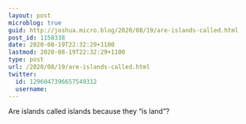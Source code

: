 ```yaml
---
layout: post
microblog: true
guid: http://joshua.micro.blog/2020/08/19/are-islands-called.html
post_id: 1158338
date: 2020-08-19T22:32:29+1100
lastmod: 2020-08-19T22:32:29+1100
type: post
url: /2020/08/19/are-islands-called.html
twitter:
  id: 1296047396657549312
  username: 
---
```

Are islands called islands because they “is land”?
